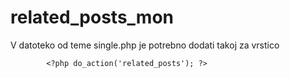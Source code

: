 # related_posts_mon

V datoteko od teme single.php je potrebno dodati takoj za </article> vrstico

			<?php do_action('related_posts'); ?>